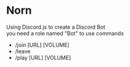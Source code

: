 # Norn
Using Discord.js to create a Discord Bot  
you need a role named "Bot" to use commands

- /join [URL] [VOLUME]
- /leave
- /play [URL] [VOLUME]

